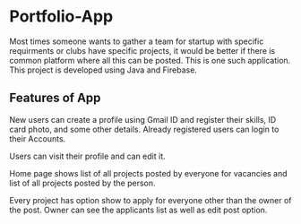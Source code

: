 # Portfolio-App

Most times someone wants to gather a team for startup with specific requirments or clubs have specific projects, it would be better if there is common platform where all this can be posted. This is one such application. This project is developed using Java and Firebase.

## Features of App

New users can create a profile using Gmail ID and register their skills, ID card photo, and some other details. Already registered users can login to their Accounts. 

Users can visit their profile and can edit it.

Home page shows list of all projects posted by everyone for vacancies and list of all projects posted by the person. 

Every project has option show to apply for everyone other than the owner of the post. Owner can see the applicants list as well as edit post option.

